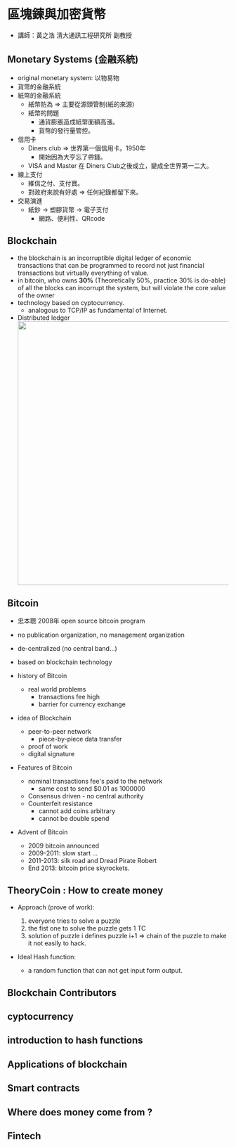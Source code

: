 # 區塊鍊與加密貨幣

- 講師：黃之浩 清大通訊工程研究所 副教授

## Monetary Systems (金融系統)

- original monetary system: 以物易物
- 貨幣的金融系統
- 紙幣的金融系統
  - 紙幣防為 => 主要從源頭管制(紙的來源)
  - 紙幣的問題  
    - 通貨膨脹造成紙幣面額高漲。
    - 貨幣的發行量管控。
- 信用卡
  - Diners club => 世界第一個信用卡。1950年
    - 開始因為大亨忘了帶錢。
  - VISA and Master 在 Diners Club之後成立，變成全世界第一二大。
- 線上支付
  - 維信之付、支付寶。
  - 對政府來說有好處 => 任何紀錄都留下來。
- 交易演進
  - 紙鈔 -> 塑膠貨幣 -> 電子支付
    - 網路、便利性、QRcode


## Blockchain

- the blockchain is an incorruptible digital ledger of economic transactions that can be programmed to record not just financial transactions but virtually everything of value.
- in bitcoin, who owns **30%** (Theoretically 50%, practice 30% is do-able) of all the blocks can incorrupt the system, but will violate the core value of the owner
- technology based on cyptocurrency.
  - analogous to TCP/IP as fundamental of Internet.
- Distributed ledger
  <img src="https://imgur.com/46cwTDt.png" style="width: 600px" align="center"/>


## Bitcoin

- 忠本聰 2008年 open source bitcoin program
- no publication organization, no management organization
- de-centralized (no central band...)
- based on blockchain technology
- history of Bitcoin
  - real world problems
    - transactions fee high
    - barrier for currency exchange
- idea of Blockchain
  - peer-to-peer network
    - piece-by-piece data transfer
  - proof of work
  - digital signature

- Features of Bitcoin
  - nominal transactions fee's paid to the network
    - same cost to send $0.01 as 1000000
  - Consensus driven - no central authority
  - Counterfeit resistance
    - cannot add coins arbitrary
    - cannot be double spend

- Advent of Bitcoin
  - 2009 bitcoin announced
  - 2009-2011: slow start ... 
  - 2011-2013: silk road and Dread Pirate Robert
  - End 2013: bitcoin price skyrockets.

## TheoryCoin : How to create money

- Approach (prove of work):  
  1. everyone tries to solve a puzzle 
  2. the fist one to solve the puzzle gets 1 TC 
  3. solution of puzzle i defines puzzle i+1 => chain of the puzzle to make it not easily to hack. 

- Ideal Hash function:
  - a random function that can not get input form output.

## Blockchain Contributors


## cyptocurrency

## introduction to hash functions

## Applications of blockchain

## Smart contracts

## Where does money come from ?

## Fintech
